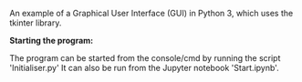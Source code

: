 An example of a Graphical User Interface (GUI) in Python 3, which uses the tkinter library.

**Starting the program:**

The program can be started from the console/cmd by running the script 'Initialiser.py'
It can also be run from the Jupyter notebook 'Start.ipynb'.
